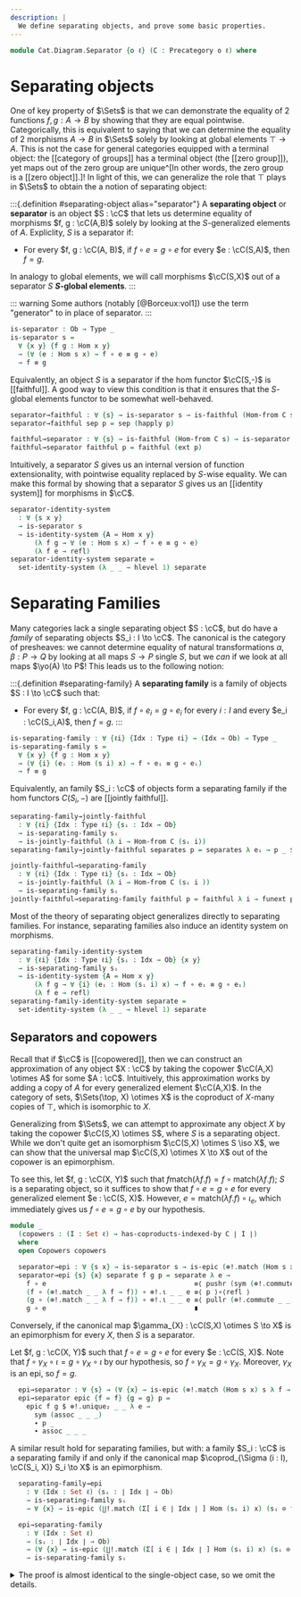 ```yaml
---
description: |
  We define separating objects, and prove some basic properties.
---
```


<!--
```agda
open import Cat.Diagram.Coequaliser.RegularEpi
open import Cat.Diagram.Coproduct.Copower
open import Cat.Diagram.Coproduct.Indexed
open import Cat.Instances.Shape.Terminal
open import Cat.Functor.FullSubcategory
open import Cat.Diagram.Colimit.Base
open import Cat.Diagram.Limit.Finite
open import Cat.Functor.Conservative
open import Cat.Diagram.Coequaliser
open import Cat.Functor.Properties
open import Cat.Diagram.Equaliser
open import Cat.Functor.Constant
open import Cat.Functor.Compose
open import Cat.Instances.Comma
open import Cat.Instances.Sets
open import Cat.Functor.Joint
open import Cat.Diagram.Zero
open import Cat.Functor.Base
open import Cat.Functor.Hom
open import Cat.Prelude

open import Data.Dec.Base

import Cat.Morphism.StrongEpi
import Cat.Reasoning
```
-->

```agda
module Cat.Diagram.Separator {o ℓ} (C : Precategory o ℓ) where
```

<!--
```agda
open Cat.Morphism.StrongEpi C
open Cat.Reasoning C
open _=>_
```
-->

<!--
  [TODO: Reed M, 21/01/2024] Write the page on concrete categories; link separators
  to representing objects for the faithful functors.
-->

# Separating objects

One of key property of $\Sets$ is that we can demonstrate the equality of
2 functions $f, g : A \to B$ by showing that they are equal pointwise.
Categorically, this is equivalent to saying that we can determine the
equality of 2 morphisms $A \to B$ in $\Sets$ solely by looking at
global elements $\top \to A$. This is not the case for general categories
equipped with a terminal object: the [[category of groups]] has a terminal
object (the [[zero group]]), yet maps out of the zero group are
unique^[In other words, the zero group is a [[zero object]].]! In light of
this, we can generalize the role that $\top$ plays in $\Sets$ to obtain
the a notion of separating object:

:::{.definition #separating-object alias="separator"}
A **separating object** or **separator** is an object $S : \cC$ that lets
us determine equality of morphisms $f, g : \cC(A,B)$ solely by looking at
the $S$-generalized elements of $A$. Expliclity, $S$ is a separator if:
- For every $f, g : \cC(A, B)$, if $f \circ e = g \circ e$ for every
  $e : \cC(S,A)$, then $f = g$.

In analogy to global elements, we will call morphisms $\cC(S,X)$ out of a
separator $S$ **$S$-global elements**.
:::

::: warning
Some authors (notably [@Borceux:vol1]) use the term "generator" to
in place of separator.
:::

```agda
is-separator : Ob → Type _
is-separator s =
  ∀ {x y} {f g : Hom x y}
  → (∀ (e : Hom s x) → f ∘ e ≡ g ∘ e)
  → f ≡ g
```

Equivalently, an object $S$ is a separator if the hom functor $\cC(S,-)$
is [[faithful]]. A good way to view this condition is that it ensures
that the $S$-global elements functor to be somewhat well-behaved.

```agda
separator→faithful : ∀ {s} → is-separator s → is-faithful (Hom-from C s)
separator→faithful sep p = sep (happly p)

faithful→separator : ∀ {s} → is-faithful (Hom-from C s) → is-separator s
faithful→separator faithful p = faithful (ext p)
```

Intuitively, a separator $S$ gives us an internal version of function
extensionality, with pointwise equality replaced by $S$-wise equality.
We can make this formal by showing that a separator $S$ gives us an
[[identity system]] for morphisms in $\cC$.

```agda
separator-identity-system
  : ∀ {s x y}
  → is-separator s
  → is-identity-system {A = Hom x y}
      (λ f g → ∀ (e : Hom s x) → f ∘ e ≡ g ∘ e)
      (λ f e → refl)
separator-identity-system separate =
  set-identity-system (λ _ _ → hlevel 1) separate
```

# Separating Families

Many categories lack a single separating object $S : \cC$, but do have a *family* of
separating objects $S_i : I \to \cC$. The canonical is the category of presheaves:
we cannot determine equality of natural transformations $\alpha, \beta : P \to Q$
by looking at all maps $S \to P$ single $S$, but we *can* if we look at all
maps $\yo(A) \to P$! This leads us to the following notion:

:::{.definition #separating-family}
A **separating family** is a family of objects $S : I \to \cC$ such that:
- For every $f, g : \cC(A, B)$, if $f \circ e_i = g \circ e_i$ for every
  $i : I$ and every $e_i : \cC(S_i,A)$, then $f = g$.
:::

```agda
is-separating-family : ∀ {ℓi} {Idx : Type ℓi} → (Idx → Ob) → Type _
is-separating-family s =
  ∀ {x y} {f g : Hom x y}
  → (∀ {i} (eᵢ : Hom (s i) x) → f ∘ eᵢ ≡ g ∘ eᵢ)
  → f ≡ g
```

Equivalently, an family $S_i : \cC$ of objects form a separating family if the hom
functors $C(S_i, -)$ are [[jointly faithful]].

```agda
separating-family→jointly-faithful
  : ∀ {ℓi} {Idx : Type ℓi} {sᵢ : Idx → Ob}
  → is-separating-family sᵢ
  → is-jointly-faithful (λ i → Hom-from C (sᵢ i))
separating-family→jointly-faithful separates p = separates λ eᵢ → p _ $ₚ eᵢ

jointly-faithful→separating-family
  : ∀ {ℓi} {Idx : Type ℓi} {sᵢ : Idx → Ob}
  → is-jointly-faithful (λ i → Hom-from C (sᵢ i ))
  → is-separating-family sᵢ
jointly-faithful→separating-family faithful p = faithful λ i → funext p
```

Most of the theory of separating object generalizes directly to separating families.
For instance, separating families also induce an identity system on morphisms.

```agda
separating-family-identity-system
  : ∀ {ℓi} {Idx : Type ℓi} {sᵢ : Idx → Ob} {x y}
  → is-separating-family sᵢ
  → is-identity-system {A = Hom x y}
      (λ f g → ∀ {i} (eᵢ : Hom (sᵢ i) x) → f ∘ eᵢ ≡ g ∘ eᵢ)
      (λ f e → refl)
separating-family-identity-system separate =
  set-identity-system (λ _ _ → hlevel 1) separate
```

## Separators and copowers

Recall that if $\cC$ is [[copowered]], then we can construct an
approximation of any object $X : \cC$ by taking the copower $\cC(A,X) \otimes A$
for some $A : \cC$. Intuitively, this approximation works by adding a copy
of $A$ for every generalized element $\cC(A,X)$. In the category of sets,
$\Sets(\top, X) \otimes X$ is the coproduct of $X$-many copies of $\top$,
which is isomorphic to $X$.

Generalizing from $\Sets$, we can attempt to approximate any object
$X$ by taking the copower $\cC(S,X) \otimes S$, where $S$ is a separating
object. While we don't quite get an isomorphism $\cC(S,X) \otimes S \iso X$,
we can show that the universal map $\cC(S,X) \otimes X \to X$ out of the
copower is an epimorphism.

To see this, let $f, g : \cC(X, Y)$ such that
$f \mathrm{match}(\lambda f. f) = f \circ \mathrm{match}(\lambda f. f)$;
$S$ is a separating object, so it suffices to show that $f \circ e = g \circ e$
for every generalized element $e : \cC(S, X)$. However, $e = \mathrm{match}(\lambda f. f) \circ \iota_e$,
which immediately gives us $f \circ e = g \circ e$ by our hypothesis.

```agda
module _
  (copowers : (I : Set ℓ) → has-coproducts-indexed-by C ∣ I ∣)
  where
  open Copowers copowers

  separator→epi : ∀ {s x} → is-separator s → is-epic (⊗!.match (Hom s x) s λ f → f)
  separator→epi {s} {x} separate f g p = separate λ e →
    f ∘ e                                     ≡⟨ pushr (sym (⊗!.commute _ _)) ⟩
    (f ∘ (⊗!.match _ _ λ f → f)) ∘ ⊗!.ι _ _ e ≡⟨ p ⟩∘⟨refl ⟩
    (g ∘ (⊗!.match _ _ λ f → f)) ∘ ⊗!.ι _ _ e ≡⟨ pullr (⊗!.commute _ _) ⟩
    g ∘ e                                     ∎
```

Conversely, if the canonical map $\gamma_{X} : \cC(S,X) \otimes S \to X$
is an epimorphism for every $X$, then $S$ is a separator.

Let $f, g : \cC(X, Y)$ such that $f \circ e = g \circ e$ for every
$e : \cC(S, X)$. Note that $f \circ \gamma_{X} \circ \iota = g \circ \gamma_{X} \circ \iota$
by our hypothesis, so $f \circ \gamma_{X} = g \circ \gamma_{X}$. Moreover,
$\gamma_{X}$ is an epi, so $f = g$.

```agda
  epi→separator : ∀ {s} → (∀ {x} → is-epic (⊗!.match (Hom s x) s λ f → f)) → is-separator s
  epi→separator epic {f = f} {g = g} p =
    epic f g $ ⊗!.unique₂ _ _ λ e →
      sym (assoc _ _ _)
      ∙ p _
      ∙ assoc _ _ _
```

A similar result hold for separating families, but with: a family $S_i : \cC$
is a separating family if and only if the canonical map
$\coprod_{\Sigma (i : I), \cC(S_i, X)} S_i \to X$ is an epimorphism.

```agda
  separating-family→epi
    : ∀ (Idx : Set ℓ) (sᵢ : ∣ Idx ∣ → Ob)
    → is-separating-family sᵢ
    → ∀ {x} → is-epic (∐!.match (Σ[ i ∈ ∣ Idx ∣ ] Hom (sᵢ i) x) (sᵢ ⊙ fst) snd)

  epi→separating-family
    : ∀ (Idx : Set ℓ)
    → (sᵢ : ∣ Idx ∣ → Ob)
    → (∀ {x} → is-epic (∐!.match (Σ[ i ∈ ∣ Idx ∣ ] Hom (sᵢ i) x) (sᵢ ⊙ fst) snd))
    → is-separating-family sᵢ
```

<details>
<summary>The proof is almost identical to the single-object case, so
we omit the details.
</summary>
```agda
  separating-family→epi Idx sᵢ separate f g p = separate λ {i} eᵢ →
    f ∘ eᵢ                                     ≡⟨ pushr (sym (∐!.commute _ _)) ⟩
    (f ∘ ∐!.match _ _ snd) ∘ ∐!.ι _ _ (i , eᵢ) ≡⟨ p ⟩∘⟨refl ⟩
    (g ∘ ∐!.match _ _ snd) ∘ ∐!.ι _ _ (i , eᵢ) ≡⟨ pullr (∐!.commute _ _) ⟩
    g ∘ eᵢ                                     ∎

  epi→separating-family Idx sᵢ epic {f = f} {g = g} p =
    epic f g $ ∐!.unique₂ _ _ λ (i , eᵢ) →
      sym (assoc _ _ _)
      ∙ p _
      ∙ assoc _ _ _
```
</details>

## Existence of separating families

```agda
equalisers+conservative→separator
  : ∀ {s}
  → has-equalisers C
  → is-conservative (Hom-from C s)
  → is-separator s
equalisers+conservative→separator equalisers f∘-conservative {f = f} {g = g} p =
  invertible→epic equ-invertible f g Eq.equal
  where
    module Eq = Equaliser (equalisers f g)

    equ-invertible : is-invertible Eq.equ
    equ-invertible =
      f∘-conservative $
      is-equiv→is-invertible $
      is-iso→is-equiv $ iso
        (λ e → Eq.universal (p e))
        (λ e → Eq.factors)
        (λ h → sym (Eq.unique refl))
```

```agda
equalisers+jointly-conservative→separating-family
  : ∀ {κ} {Idx : Type κ} {sᵢ : Idx → Ob}
  → has-equalisers C
  → is-jointly-conservative (λ i → Hom-from C (sᵢ i))
  → is-separating-family sᵢ
```

<details>
<summary>
</summary>
```agda
equalisers+jointly-conservative→separating-family equalisers fᵢ∘-conservative {f = f} {g = g} p =
  invertible→epic equ-invertible f g Eq.equal
  where
    module Eq = Equaliser (equalisers f g)

    equ-invertible : is-invertible Eq.equ
    equ-invertible =
      fᵢ∘-conservative λ i →
      is-equiv→is-invertible $
      is-iso→is-equiv $ iso
        (λ eᵢ → Eq.universal (p eᵢ))
        (λ eᵢ → Eq.factors)
        (λ h → sym (Eq.unique refl))
```
</details>

```agda
module _
  {κ} {Idx : Type κ} {sᵢ : Idx → Ob}
  ⦃ Idx-Discrete : Discrete Idx ⦄
  (coprods : has-coproducts-indexed-by C Idx)
  (zero : Zero C)
  where
  open Zero zero
  open Indexed-coproducts-by C coprods

  zero+separating-family→separator
    : is-separating-family sᵢ
    → is-separator (ΣF sᵢ)
  zero+separating-family→separator separate {f = f} {g = g} p =
    separate λ {i} eᵢ →
      f ∘ eᵢ                              ≡˘⟨ ap (f ∘_) (ι-commute _ ∙ detect-yes i eᵢ) ⟩
      f ∘ match sᵢ (detect i eᵢ) ∘ ι sᵢ i ≡⟨ extendl (p _) ⟩
      g ∘ match sᵢ (detect i eᵢ) ∘ ι sᵢ i ≡⟨ ap (g ∘_) (ι-commute _ ∙ detect-yes i eᵢ) ⟩
      g ∘ eᵢ                              ∎
    where
      detect : ∀ {x} (i : Idx) (eᵢ : Hom (sᵢ i) x) → (j : Idx) → Hom (sᵢ j) x
      detect i eᵢ j with i ≡? j
      ... | yes i=j = subst _ i=j eᵢ
      ... | no _ = zero→

      detect-yes : ∀ {x} (i : Idx) (eᵢ : Hom (sᵢ i) x) → detect i eᵢ i ≡ eᵢ
      detect-yes {x = x} i eᵢ with i ≡? i
      ... | yes i=i =
        is-set→subst-refl
          (λ i → Hom (sᵢ i) x)
          (Discrete→is-set Idx-Discrete)
          i=i eᵢ
      ... | no ¬i=i = absurd (¬i=i refl)
```

# Strong separators

```agda
module _
  (copowers : (I : Set ℓ) → has-coproducts-indexed-by C ∣ I ∣)
  where
  open Copowers copowers

  is-strong-separator : Ob → Type (o ⊔ ℓ)
  is-strong-separator s = ∀ {x} → is-strong-epi (⊗!.match (Hom s x) s λ e → e)

  is-strong-separating-family
    : ∀ (Idx : Set ℓ)
    → (sᵢ : ∣ Idx ∣ → Ob)
    → Type (o ⊔ ℓ)
  is-strong-separating-family Idx sᵢ =
    ∀ {x} → is-strong-epi (∐!.match (Σ[ i ∈ ∣ Idx ∣ ] (Hom (sᵢ i) x)) (sᵢ ⊙ fst) snd)

  strong-separator→separator
    : ∀ {s}
    → is-strong-separator s
    → is-separator s
  strong-separator→separator strong =
    epi→separator copowers (strong .fst)

  strong-separating-family→separating-family
    : ∀ (Idx : Set ℓ) (sᵢ : ∣ Idx ∣ → Ob)
    → is-strong-separating-family Idx sᵢ
    → is-separating-family sᵢ
  strong-separating-family→separating-family Idx sᵢ strong =
    epi→separating-family copowers Idx sᵢ (strong .fst)
```

```agda
  strong-separator→conservative
    : ∀ {s}
    → is-strong-separator s
    → is-conservative (Hom-from C s)
  strong-separator→conservative {s = s} strong {A = a} {B = b} {f = f} f∘-inv =
    strong-epi+mono→is-invertible
      f-mono
      f-strong-epi
    where
      module f∘- = Equiv (f ∘_ , is-invertible→is-equiv f∘-inv)

      f-mono : is-monic f
      f-mono u v p =
        strong-separator→separator strong λ e →
        f∘-.injective (extendl p)

      f' : Hom ((Hom s b) ⊗! s) a
      f' = ⊗!.match (Hom s b) s λ e → f∘-.from e

      f'-factors : f ∘ f' ≡ ⊗!.match (Hom s b) s (λ e → e)
      f'-factors = ⊗!.unique _ _ _ λ e →
        (f ∘ f') ∘ ⊗!.ι (Hom s b) s e ≡⟨ pullr (⊗!.commute (Hom s b) s) ⟩
        f ∘ f∘-.from e                ≡⟨ f∘-.ε e ⟩
        e                             ∎

      f-strong-epi : is-strong-epi f
      f-strong-epi =
        strong-epi-cancell f f' $
        subst is-strong-epi (sym f'-factors) strong
```

```agda
  lex+conservative→strong-separator
    : ∀ {s}
    → Finitely-complete C
    → is-conservative (Hom-from C s)
    → is-strong-separator s
  lex+conservative→strong-separator lex f∘-conservative =
    is-extremal-epi→is-strong-epi lex λ m i p →
    f∘-conservative $
    is-equiv→is-invertible $
    is-iso→is-equiv $ iso
      (λ e → i ∘ ⊗!.ι _ _ e)
      (λ f' → pulll (sym p) ∙ ⊗!.commute _ _)
      (λ e → m .monic _ _ (pulll (sym p) ∙ ⊗!.commute _ _))
```

```agda
  strong-separating-family→jointly-conservative
    : ∀ (Idx : Set ℓ) (sᵢ : ∣ Idx ∣ → Ob)
    → is-strong-separating-family Idx sᵢ
    → is-jointly-conservative (λ i → Hom-from C (sᵢ i))

  lex+jointly-conservative→strong-separating-family
    : ∀ (Idx : Set ℓ) (sᵢ : ∣ Idx ∣ → Ob)
    → Finitely-complete C
    → is-jointly-conservative (λ i → Hom-from C (sᵢ i))
    → is-strong-separating-family Idx sᵢ
```

<details>
<summary>
</summary>
```agda
  strong-separating-family→jointly-conservative Idx sᵢ strong {x = a} {y = b} {f = f} f∘ᵢ-inv =
    strong-epi+mono→is-invertible
      f-mono
      f-strong-epi
    where
      module f∘- {i : ∣ Idx ∣} = Equiv (_ , is-invertible→is-equiv (f∘ᵢ-inv i))

      f-mono : is-monic f
      f-mono u v p =
        strong-separating-family→separating-family Idx sᵢ strong λ eᵢ →
        f∘-.injective (extendl p)

      f' : Hom (∐! (Σ[ i ∈ ∣ Idx ∣ ] (Hom (sᵢ i) b)) (sᵢ ⊙ fst)) a
      f' = ∐!.match _ _ (f∘-.from ⊙ snd)

      f'-factors : f ∘ f' ≡ ∐!.match (Σ[ i ∈ ∣ Idx ∣ ] (Hom (sᵢ i) b)) (sᵢ ⊙ fst) snd
      f'-factors =
        ∐!.unique _ _ _ λ (i , eᵢ) →
        (f ∘ f') ∘ ∐!.ι _ _ (i , eᵢ) ≡⟨ pullr (∐!.commute _ _) ⟩
        f ∘ f∘-.from eᵢ              ≡⟨ f∘-.ε eᵢ ⟩
        eᵢ                           ∎

      f-strong-epi : is-strong-epi f
      f-strong-epi =
        strong-epi-cancell f f' $
        subst is-strong-epi (sym f'-factors) strong

  lex+jointly-conservative→strong-separating-family Idx sᵢ lex f∘-conservative =
    is-extremal-epi→is-strong-epi lex λ m f p →
    f∘-conservative $ λ i →
    is-equiv→is-invertible $
    is-iso→is-equiv $ iso
      (λ eᵢ → f ∘ ∐!.ι _ _ (i , eᵢ))
      (λ f' → pulll (sym p) ∙ ∐!.commute _ _)
      (λ eᵢ → m .monic _ _ (pulll (sym p) ∙ ∐!.commute _ _))

```
</details>

# Dense separators

As noted in the previous sections, separating objects categorify
the idea that the behaviour of functions can be determined by their
action on $S$-generalized elements. However, note that a separating
object only lets us *equate* morphisms; ideally, we would be able to
construct a morphism $\cC(X,Y)$ by giving a function $\cC(S,X) \to \cC(S,Y)$
on $S$-generalized elements as well! This desire leads directly to the
notion of a **dense separating object**.

:::{.definition #dense-separating-object alias="dense-separator"}
An object $S : \cC$ **dense separating object** is a
**dense separating object** or **dense separator** if:
- For all $X, Y : \cC$, a function $\eta : \cC(S,X) \to \cC(S,Y)$ induces
  a morphism $u_{\eta} : \cC(X,Y)$; and
- For every generalized element $e : \cC(S, X)$, $u_{\eta} \circ e = \eta e$; and
- The map $u_{f}$ is universal among all such maps.
:::

```agda
record is-dense-separator (s : Ob) : Type (o ⊔ ℓ) where
  no-eta-equality
  field
    universal
      : ∀ {x y}
      → (eta : Hom s x → Hom s y)
      → Hom x y
    commute
      : ∀ {x y}
      → {eta : Hom s x → Hom s y}
      → {e : Hom s x}
      → universal eta ∘ e ≡ eta e
    unique
      : ∀ {x y}
      → {eta : Hom s x → Hom s y}
      → (h : Hom x y)
      → (∀ (e : Hom s x) → h ∘ e ≡ eta e)
      → h ≡ universal eta
```

As the name suggests, dense separators are separators: this follows
directly from the uniqueness of the universal map.

```agda
  separate
    : ∀ {x y}
    → {f g : Hom x y}
    → (∀ (e : Hom s x) → f ∘ e ≡ g ∘ e)
    → f ≡ g
  separate p = unique _ p ∙ sym (unique _ λ _ → refl)
```

<!--
```agda
module _ where
  open is-dense-separator
```
-->

Equivalently, an object $S$ is a dense separator if the hom functor
$\cC(S,-)$ is [[fully faithful]].

```agda
  dense-separator→ff
    : ∀ {s}
    → is-dense-separator s
    → is-fully-faithful (Hom-from C s)
  dense-separator→ff dense =
    is-iso→is-equiv $ iso
      (dense .universal)
      (λ eta → ext λ e → dense .commute)
      (λ h → sym (dense .unique h (λ _ → refl)))

  ff→dense-separator
    : ∀ {s}
    → is-fully-faithful (Hom-from C s)
    → is-dense-separator s
  ff→dense-separator ff .universal =
    equiv→inverse ff
  ff→dense-separator ff .commute {eta = eta} {e = e} =
    equiv→counit ff eta $ₚ e
  ff→dense-separator ff .unique h p =
    sym (equiv→unit ff h) ∙ ap (equiv→inverse ff) (ext p)
```

Furthermore, if $S$ is a dense separator, then every object $X$ is a copower
$\cC(S,X) \otimes S$. This can be seen as providing a particularly strong form
of the [[coyoneda lemma]] for $\cC$, as every object can be expressed as a colimit
of a single object. Alternatively, this is a categorification of the idea
that every set is a coproduct of copies of the point!

```agda
dense-separator→coyoneda
  : ∀ {s}
  → is-dense-separator s
  → ∀ (x : Ob)
  → is-indexed-coproduct C {Idx = Hom s x} (λ _ → s) (λ f → f)
dense-separator→coyoneda {s = s} dense x = is-copower where
  module dense = is-dense-separator dense
  open is-indexed-coproduct

  is-copower : is-indexed-coproduct C {Idx = Hom s x} (λ _ → s) (λ f → f)
  is-copower .match  = dense.universal
  is-copower .commute = dense.commute
  is-copower .unique h p = dense.unique _ p
```

The converse is also true: if every object $X$ is a copower $\cC(S,X) \otimes S$,
then $S$ is a dense separator.

```agda
coyoneda→dense-separator
  : ∀ {s}
  → (∀ (x : Ob) → is-indexed-coproduct C {Idx = Hom s x} (λ _ → s) (λ f → f))
  → is-dense-separator s
coyoneda→dense-separator {s} coyo = dense where
  module coyo (x : Ob) = is-indexed-coproduct (coyo x)
  open is-dense-separator

  dense : is-dense-separator s
  dense .universal = coyo.match _
  dense .commute = coyo.commute _
  dense .unique h p = coyo.unique _ _ p
```

## Dense separating families

Next, we extend the notion of a dense separator to a family of objects.

::: {.definition #dense-separating-family}
A family of objects $S_i : \cC$ is a **dense separating family** if:
- functions $\eta : (i : I) \to \cC(S_i, X) \to \cC(S_i, y)$ with
  $\eta i (f \circ g) = eta j f \circ g$ induce maps $u_{\eta} : \cC(X,Y)$; and
- For every $e_i : \cC(S_i, X)$, $u_{\eta} \circ e_i = \eta i e_i$; and
- The map $u_{f}$ is universal among all such maps.
:::

```agda
record is-dense-separating-family
  {Idx : Type ℓ}
  (sᵢ : Idx → Ob)
  : Type (o ⊔ ℓ) where
  no-eta-equality
  field
    universal
      : ∀ {x y}
      → (eta : ∀ i → Hom (sᵢ i) x → Hom (sᵢ i) y)
      → (∀ {i j} (f : Hom (sᵢ j) x) (g : Hom (sᵢ i) (sᵢ j)) → eta i (f ∘ g) ≡ eta j f ∘ g)
      → Hom x y
    commute
      : ∀ {x y}
      → {eta : ∀ i → Hom (sᵢ i) x → Hom (sᵢ i) y}
      → {p : ∀ {i j} (f : Hom (sᵢ j) x) (g : Hom (sᵢ i) (sᵢ j)) → eta i (f ∘ g) ≡ eta j f ∘ g}
      → {i : Idx} {eᵢ : Hom (sᵢ i) x}
      → universal eta p ∘ eᵢ ≡ eta i eᵢ
    unique
      : ∀ {x y}
      → {eta : ∀ i → Hom (sᵢ i) x → Hom (sᵢ i) y}
      → {p : ∀ {i j} (f : Hom (sᵢ j) x) (g : Hom (sᵢ i) (sᵢ j)) → eta i (f ∘ g) ≡ eta j f ∘ g}
      → (h : Hom x y)
      → (∀ (i : Idx) → (eᵢ : Hom (sᵢ i) x) → h ∘ eᵢ ≡ eta i eᵢ)
      → h ≡ universal eta p
```

Like their single-object counterparts, dense separating families are
also separating families; this follows immediately from the uniqueness
of the universal map.

```agda
  separate
    : ∀ {x y}
    → {f g : Hom x y}
    → (∀ (i : Idx) (eᵢ : Hom (sᵢ i) x) → f ∘ eᵢ ≡ g ∘ eᵢ)
    → f ≡ g
  separate p =
    unique {p = λ _ _ → assoc _ _ _} _ p
    ∙ sym (unique _ λ _ _ → refl)
```


<!--
```agda
module _ {Idx} {sᵢ : Idx → Ob} where
  open is-dense-separating-family
```
-->

Equivalently, a dense separating family is an family $S_i : I \to \cC$ such
that the functors $\cC(S_i,-)$ are [[jointly fully faithful]].
Unfortunately, we need to jump through some hoops to construct the
appropriate functor from the full subcategory generated
by $S_i$ into $[\cC, \Sets]$

```agda
  jointly-ff→dense-separating-family
    : is-jointly-fully-faithful (よcov C F∘ Functor.op (Forget-family {C = C} sᵢ))
    → is-dense-separating-family sᵢ
  jointly-ff→dense-separating-family joint-ff .universal eta p =
    equiv→inverse joint-ff λ where
      .η → eta
      .is-natural _ _ g → ext λ f → p f g
  jointly-ff→dense-separating-family joint-ff .commute {i = i} {eᵢ = eᵢ} =
    equiv→counit joint-ff _ ηₚ i $ₚ eᵢ
  jointly-ff→dense-separating-family joint-ff .unique h p =
    sym (equiv→unit joint-ff h) ∙ ap (equiv→inverse joint-ff) (ext p)

  dense-separating-family→jointly-ff
    : is-dense-separating-family sᵢ
    → is-jointly-fully-faithful (よcov C F∘ Functor.op (Forget-family {C = C} sᵢ))
  dense-separating-family→jointly-ff dense =
    is-iso→is-equiv $ iso
      (λ α → dense .universal (α .η) (λ f g → α .is-natural _ _ g $ₚ f))
      (λ α → ext λ i eᵢ → dense .commute)
      λ h → sym (dense .unique h λ i eᵢ → refl)
```

We can also express this universality using the language of colimits.
In particular, if $S\_i : I \to \cC$ is a dense separating family,
then every object of $\cC$ can be expressed as a colimit over the
diagram $\mathrm{Dom}_{X} : S_i \downarrow X \to \cC$ that takes a map
$\cC(S_i, X)$ to its domain.

<!--
```agda
module _
  {Idx : Type ℓ}
  {sᵢ : Idx → Ob}
  where
  open ↓Obj using (map)
  open ↓Hom using (sq)
```
-->

```agda
  Approx : ∀ x → Functor (Forget-family {C = C} sᵢ ↘ x) C
  Approx x = Forget-family sᵢ F∘ Dom _ _

  is-dense-separating-family→coyoneda
    : is-dense-separating-family sᵢ
    → ∀ (x : Ob) → is-colimit (Approx x) x θ↘
```

First, note that we have a canonical cocone $\mathrm{Dom}_{X} \to \Delta_{X}$
that takes an object in slice $\cC(S_i, X)$ to itself.

```agda
  is-dense-separating-family→coyoneda dense x = to-is-colimitp colim refl where
    module dense = is-dense-separating-family dense
    open make-is-colimit

    colim : make-is-colimit (Approx x) x
    colim .ψ x = x .map
    colim .commutes f = f .sq ∙ idl _
```

Moreover, this cocone is universal: given another cocone $\epsilon$ over $Y$,
we can form a map $X \to Y$ by using the universal property of dense
separating families.

```agda
    colim .universal eps p =
      dense.universal
        (λ i fᵢ → eps (↓obj fᵢ))
        (λ f g → sym (p (↓hom (sym (idl _)))))
    colim .factors {j} eps p =
      dense.universal _ _ ∘ colim .ψ j ≡⟨ dense.commute ⟩
      eps (↓obj (j .map))             ≡⟨ ap eps (↓Obj-path _ _ refl refl refl) ⟩
      eps j                           ∎
    colim .unique eta p other q = dense.unique other (λ i fᵢ → q (↓obj fᵢ))
```

As expected, the converse also holds: the proof is more or less the
previous proof in reverse, so we do not comment on it too deeply.

```agda
  coyoneda→is-dense-separating-family
    : (∀ (x : Ob) → is-colimit (Approx x) x θ↘)
    → is-dense-separating-family sᵢ
  coyoneda→is-dense-separating-family colim = dense where
    module colim {x} = is-colimit (colim x)
    open is-dense-separating-family

    dense : is-dense-separating-family sᵢ
    dense .universal eta p =
      colim.universal
        (λ f → eta _ (f .map))
        (λ γ → sym (p _ _) ∙ ap (eta _) (γ .sq ∙ idl _))
    dense .commute {eᵢ = eᵢ} =
      colim.factors {j = ↓obj eᵢ} _ _
    dense .unique h p =
      colim.unique _ _ _ λ j → p _ (j .map)
```
